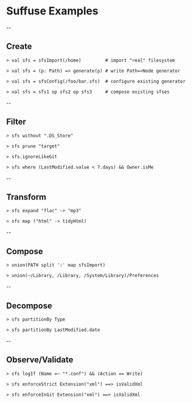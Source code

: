 # Suffuse Examples

--

## Create

```
> val sfs = sfsImport(/home)         # import "real" filesystem

> val sfs = (p: Path) => generate(p) # write Path=>Node generator

> val sfs = sfsConfig(/foo/bar.sfs)  # configure existing generator

> val sfs = sfs1 op sfs2 op sfs3     # compose existing sfses
```
--

## Filter
```
> sfs without ".DS_Store"

> sfs prune "target"

> sfs.ignoreLikeGit

> sfs where (LastModified.value < 7.days) && Owner.isMe
```
--
## Transform
```
> sfs expand "flac" -> "mp3"

> sfs map ("html" -> tidyHtml)
```
--
## Compose
```
> union(PATH split ':' map sfsImport)

> union(~/Library, /Library, /System/Library)/Preferences
```
--
## Decompose
```
> sfs partitionBy Type

> sfs partitionBy LastModified.date
```
--
## Observe/Validate
```
> sfs logIf (Name =~ "*.conf") && (Action == Write)

> sfs enforceStrict Extension("xml") ==> isValidXml

> sfs enforceInGit Extension("xml") ==> isValidXml
```
